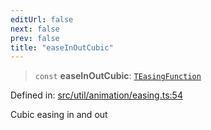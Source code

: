 ```yaml
---
editUrl: false
next: false
prev: false
title: "easeInOutCubic"
---
```


> `const` **easeInOutCubic**: [`TEasingFunction`](/api/fabric/namespaces/util/type-aliases/teasingfunction/)

Defined in: [src/util/animation/easing.ts:54](https://github.com/fabricjs/fabric.js/blob/8206f10a405480a7ba988ff6cfdde6412c1f13f8/src/util/animation/easing.ts#L54)

Cubic easing in and out
